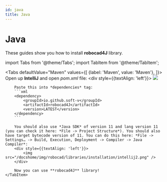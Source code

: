 ```yaml
---
id: java
title: Java
---
```



# Java

These guides show you how to install **robocad4J** library.  

import Tabs from '@theme/Tabs';
import TabItem from '@theme/TabItem';

<Tabs
    defaultValue="Maven"
    values={[
        {label: 'Maven', value: 'Maven'},
    ]}>
    <TabItem value="Maven">
        Open up **IntelliJ** and open *pom.xml* file:
        <div style={{textAlign: 'left'}}>
            <img src="/docshome/img/robocad/libraries/installation/intellij1.png" />
        </div>

        Paste this into *dependencies* tag:  
        ```xml
        <dependency>
            <groupId>io.github.soft-v</groupId>
            <artifactId>robocad4J</artifactId>
            <version>LATEST</version>
        </dependency>
        ```  

        You should also use *Java SDK* of version 11 and lang version 11 (you can check it here: *File -> Project Structure*). You should also have target bytecode version of 11. You can do this here: *File -> Settings… -> Build, Execution, Deployment -> Compiler -> Java Compiler*:
        <div style={{textAlign: 'left'}}>
            <img src="/docshome/img/robocad/libraries/installation/intellij2.png" />
        </div>
        
        Now you can use **robocad4J** library!
    </TabItem>
</Tabs>


